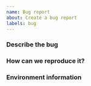 ```yaml
---
name: Bug report
about: Create a bug report
labels: bug
---
```


<!--
Thank you for helping to improve terraform-docs!

Please be sure to search for open issues before raising a new one. We use issues
for bug reports and feature requests. Please note, this template is for bugs
report, not feature requests. For more information, see the Contributing Guidelines
at https://git.io/JtEzg. Please find us at https://slack.terraform-docs.io/ for
questions, support, and discussion.
-->

### Describe the bug

<!--
Please let us know what behaviour you expected and how terraform-docs diverged
from that behaviour.
-->


### How can we reproduce it?

<!--
Help us to reproduce your bug as succinctly and precisely as possible. Any and
all steps or script that triggers the issue are highly appreciated!

Do you have long logs to share? Please go to https://ghostbin.com and insert the
link here.
-->


### Environment information

<!--
- terraform-docs version (use `terraform-docs --version`):
- Go version (if you manually built. use `go version`):
- OS (e.g. Windows, MacOS):
-->
